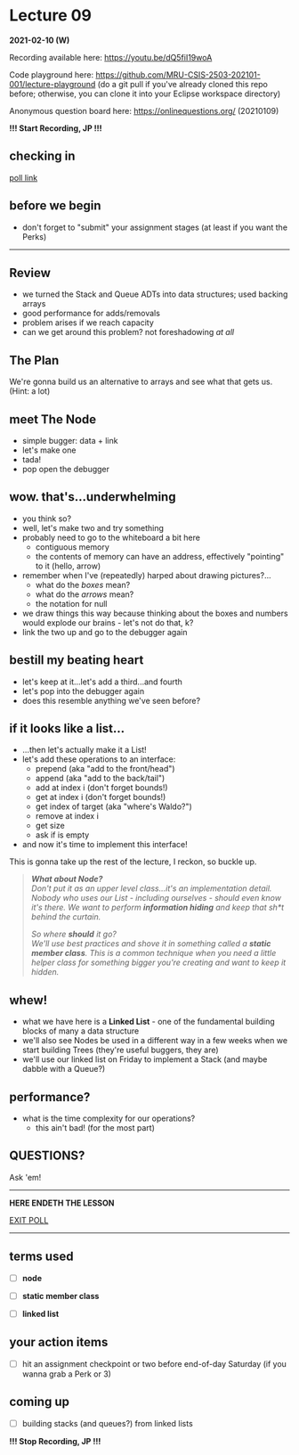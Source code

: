 # Lecture 09

**2021-02-10 (W)**

Recording available here: https://youtu.be/dQ5fiI19woA

Code playground here: https://github.com/MRU-CSIS-2503-202101-001/lecture-playground (do a git pull if you've already cloned this repo before; otherwise, you can clone it into your Eclipse workspace directory)

Anonymous question board here: https://onlinequestions.org/ (20210109)

**!!! Start Recording, JP !!!**

   
## checking in 

[poll link](https://directpoll.com/r?XDbzPBd3ixYqg8ZzJApYVXGgt1uFh2RK0QrIjGi)


## before we begin

- don't forget to "submit" your assignment stages (at least if you want the Perks)
   
---

## Review

- we turned the Stack and Queue ADTs into data structures; used backing arrays
- good performance for adds/removals
- problem arises if we reach capacity
- can we get around this problem? not foreshadowing _at all_


## The Plan

We're gonna build us an alternative to arrays and see what that gets us. (Hint: a lot)

## meet The Node

- simple bugger: data + link
- let's make one
- tada!
- pop open the debugger

## wow. that's...underwhelming

- you think so?
- well, let's make two and try something
- probably need to go to the whiteboard a bit here
  - contiguous memory
  - the contents of memory can have an address, effectively "pointing" to it (hello, arrow)
- remember when I've (repeatedly) harped about drawing pictures?...
  - what do the _boxes_ mean?
  - what do the _arrows_ mean?
  - the notation for null
- we draw things this way because thinking about the boxes and numbers would explode our brains - let's not do that, k?
- link the two up and go to the debugger again

## bestill my beating heart

- let's keep at it...let's add a third...and fourth
- let's pop into the debugger again
- does this resemble anything we've seen before?

## if it looks like a list...

- ...then let's actually make it a List!
- let's add these operations to an interface:
  - prepend (aka "add to the front/head")
  - append (aka "add to the back/tail")
  - add at index i (don't forget bounds!)
  - get at index i (don't forget bounds!)
  - get index of target (aka "where's Waldo?")
  - remove at index i
  - get size
  - ask if is empty
- and now it's time to implement this interface!

This is gonna take up the rest of the lecture, I reckon, so buckle up.

> _**What about Node?**_  
> _Don't put it as an upper level class...it's an implementation detail. Nobody who uses our List - including ourselves - should even know it's there. We want to perform **information hiding** and keep that sh*t behind the curtain._
>   
> _So where **should** it go?_  
> _We'll use best practices and shove it in something called a **static member class**. This is a common technique when you need a little helper class for something bigger you're creating and want to keep it hidden._

## whew!

- what we have here is a **Linked List** - one of the fundamental building blocks of many a data structure
- we'll also see Nodes be used in a different way in a few weeks when we start building Trees (they're useful buggers, they are)
- we'll use our linked list on Friday to implement a Stack (and maybe dabble with a Queue?)
  
## performance?

- what is the time complexity for our operations?
  - this ain't bad! (for the most part)
  
## QUESTIONS?

Ask 'em!

---

**HERE ENDETH THE LESSON**

[EXIT POLL]()

---

## terms used

- [ ] **node**
- [ ] **static member class**
- [ ] **linked list**


## your action items

- [ ] hit an assignment checkpoint or two before end-of-day Saturday (if you wanna grab a Perk or 3) 

## coming up

- [ ] building stacks (and queues?) from linked lists

**!!! Stop Recording, JP !!!**